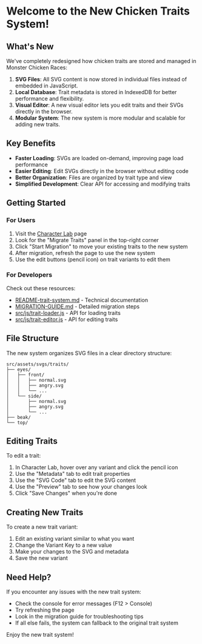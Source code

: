 # Welcome to the New Chicken Traits System!

## What's New

We've completely redesigned how chicken traits are stored and managed in Monster Chicken Races:

1. **SVG Files**: All SVG content is now stored in individual files instead of embedded in JavaScript.
2. **Local Database**: Trait metadata is stored in IndexedDB for better performance and flexibility.
3. **Visual Editor**: A new visual editor lets you edit traits and their SVGs directly in the browser.
4. **Modular System**: The new system is more modular and scalable for adding new traits.

## Key Benefits

- **Faster Loading**: SVGs are loaded on-demand, improving page load performance
- **Easier Editing**: Edit SVGs directly in the browser without editing code
- **Better Organization**: Files are organized by trait type and view
- **Simplified Development**: Clear API for accessing and modifying traits

## Getting Started

### For Users

1. Visit the [Character Lab](./character-lab.html) page
2. Look for the "Migrate Traits" panel in the top-right corner
3. Click "Start Migration" to move your existing traits to the new system
4. After migration, refresh the page to use the new system
5. Use the edit buttons (pencil icon) on trait variants to edit them

### For Developers

Check out these resources:

- [README-trait-system.md](./README-trait-system.md) - Technical documentation
- [MIGRATION-GUIDE.md](./MIGRATION-GUIDE.md) - Detailed migration steps
- [src/js/trait-loader.js](./src/js/trait-loader.js) - API for loading traits
- [src/js/trait-editor.js](./src/js/trait-editor.js) - API for editing traits

## File Structure

The new system organizes SVG files in a clear directory structure:

```
src/assets/svgs/traits/
├── eyes/
│   ├── front/
│   │   ├── normal.svg
│   │   ├── angry.svg
│   │   └── ...
│   └── side/
│       ├── normal.svg
│       ├── angry.svg
│       └── ...
├── beak/
└── top/
```

## Editing Traits

To edit a trait:

1. In Character Lab, hover over any variant and click the pencil icon
2. Use the "Metadata" tab to edit trait properties
3. Use the "SVG Code" tab to edit the SVG content
4. Use the "Preview" tab to see how your changes look
5. Click "Save Changes" when you're done

## Creating New Traits

To create a new trait variant:

1. Edit an existing variant similar to what you want
2. Change the Variant Key to a new value
3. Make your changes to the SVG and metadata
4. Save the new variant

## Need Help?

If you encounter any issues with the new trait system:

- Check the console for error messages (F12 > Console)
- Try refreshing the page
- Look in the migration guide for troubleshooting tips
- If all else fails, the system can fallback to the original trait system

Enjoy the new trait system! 